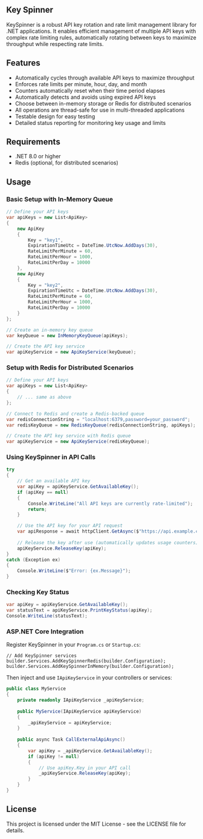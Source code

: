 ## Key Spinner

KeySpinner is a robust API key rotation and rate limit management library for .NET applications. It enables efficient management of multiple API keys with complex rate limiting rules, automatically rotating between keys to maximize throughput while respecting rate limits.

## Features

-	Automatically cycles through available API keys to maximize throughput
-	Enforces rate limits per minute, hour, day, and month
-	Counters automatically reset when their time period elapses
-	Automatically detects and avoids using expired API keys
-	Choose between in-memory storage or Redis for distributed scenarios
-	All operations are thread-safe for use in multi-threaded applications
-	Testable design for easy testing
-	Detailed status reporting for monitoring key usage and limits

## Requirements

- .NET 8.0 or higher
- Redis (optional, for distributed scenarios)

## Usage

### Basic Setup with In-Memory Queue

```csharp
// Define your API keys
var apiKeys = new List<ApiKey>
{
    new ApiKey 
    { 
        Key = "key1", 
        ExpirationTimeUtc = DateTime.UtcNow.AddDays(30),
        RateLimitPerMinute = 60,
        RateLimitPerHour = 1000,
        RateLimitPerDay = 10000
    },
    new ApiKey 
    { 
        Key = "key2", 
        ExpirationTimeUtc = DateTime.UtcNow.AddDays(30),
        RateLimitPerMinute = 60,
        RateLimitPerHour = 1000,
        RateLimitPerDay = 10000
    }
};

// Create an in-memory key queue
var keyQueue = new InMemoryKeyQueue(apiKeys);

// Create the API key service
var apiKeyService = new ApiKeyService(keyQueue);
```

### Setup with Redis for Distributed Scenarios

```csharp
// Define your API keys
var apiKeys = new List<ApiKey>
{
    // ... same as above
};

// Connect to Redis and create a Redis-backed queue
var redisConnectionString = "localhost:6379,password=your_password";
var redisKeyQueue = new RedisKeyQueue(redisConnectionString, apiKeys);

// Create the API key service with Redis queue
var apiKeyService = new ApiKeyService(redisKeyQueue);
```

### Using KeySpinner in API Calls

```csharp
try
{
    // Get an available API key
    var apiKey = apiKeyService.GetAvailableKey();
    if (apiKey == null)
    {
        Console.WriteLine("All API keys are currently rate-limited");
        return;
    }

    // Use the API key for your API request
    var apiResponse = await httpClient.GetAsync($"https://api.example.com/data?api_key={apiKey.Key}");
    
    // Release the key after use (automatically updates usage counters)
    apiKeyService.ReleaseKey(apiKey);
}
catch (Exception ex)
{
    Console.WriteLine($"Error: {ex.Message}");
}
```

### Checking Key Status

```csharp
var apiKey = apiKeyService.GetAvailableKey();
var statusText = apiKeyService.PrintKeyStatus(apiKey);
Console.WriteLine(statusText);
```

### ASP.NET Core Integration

Register KeySpinner in your `Program.cs` or `Startup.cs`:

```
// Add KeySpinner services
builder.Services.AddKeySpinnerRedis(builder.Configuration);
builder.Services.AddKeySpinnerInMemory(builder.Configuration);
```

Then inject and use `IApiKeyService` in your controllers or services:

```csharp
public class MyService
{
    private readonly IApiKeyService _apiKeyService;
    
    public MyService(IApiKeyService apiKeyService)
    {
        _apiKeyService = apiKeyService;
    }
    
    public async Task CallExternalApiAsync()
    {
        var apiKey = _apiKeyService.GetAvailableKey();
        if (apiKey != null)
        {
            // Use apiKey.Key in your API call
            _apiKeyService.ReleaseKey(apiKey);
        }
    }
}

```

## License

This project is licensed under the MIT License - see the LICENSE file for details.
